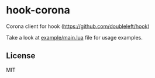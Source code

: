 hook-corona
===========

Corona client for hook (https://github.com/doubleleft/hook)

Take a look at [example/main.lua](example/main.lua) file for usage examples.

License
---

MIT
